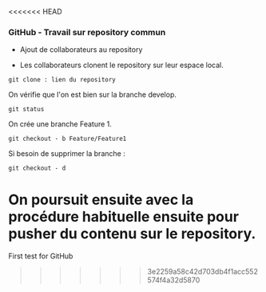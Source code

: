 <<<<<<< HEAD
### GitHub - Travail sur repository commun

- Ajout de collaborateurs au repository

- Les collaborateurs clonent le repository sur leur espace local.

```shell
git clone : lien du repository
 ```
On vérifie que l'on est bien sur la branche develop.

 ```shell
git status
  ```

On crée une branche Feature 1.

  ```shell
git checkout - b Feature/Feature1
   ```

Si besoin de supprimer la branche :

```shell
git checkout - d
```

On poursuit ensuite avec la procédure habituelle ensuite pour pusher du contenu sur le repository.
=======
First test for GitHub
>>>>>>> 3e2259a58c42d703db4f1acc552574f4a32d5870
